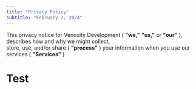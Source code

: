 ```yaml
---
title: "Privacy Policy"
subtitle: "February 2, 2024"
---
```


This privacy notice for Venoxity Development ( **"we,"** **"us,"** or **"our"** ), describes how and why we might collect, <br />
store, use, and/or share ( **"process"** ) your information when you use our services ( **"Services"** )

# Test
